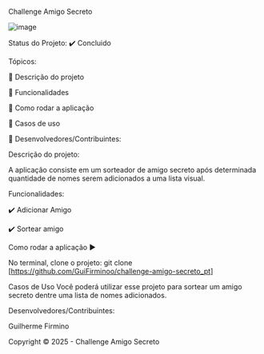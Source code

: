 Challenge Amigo Secreto
       
![image](https://github.com/user-attachments/assets/c28757c8-78f6-4772-ac73-2633950ca24f)



Status do Projeto: ✔️ Concluido


Tópicos:

🔹 Descrição do projeto

🔹 Funcionalidades

🔹 Como rodar a aplicação

🔹 Casos de uso

 🔹 Desenvolvedores/Contribuintes:



Descrição do projeto:

A aplicação consiste em um sorteador de amigo secreto após determinada quantidade de nomes serem adicionados a uma lista visual.



Funcionalidades:

✔️ Adicionar Amigo 

✔️ Sortear amigo



Como rodar a aplicação ▶️

No terminal, clone o projeto:
git clone [https://github.com/GuiFirminoo/challenge-amigo-secreto_pt]


Casos de Uso
Você poderá utilizar esse projeto para sortear um amigo secreto dentre uma lista de nomes adicionados.


Desenvolvedores/Contribuintes:

Guilherme Firmino


Copyright ©️ 2025 - Challenge Amigo Secreto
